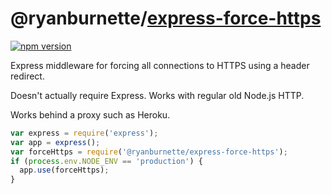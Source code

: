 # @ryanburnette/[express-force-https][1]

[![npm version](https://badge.fury.io/js/%40ryanburnette%2Fexpress-force-https.svg)](https://badge.fury.io/js/%40ryanburnette%2Fexpress-force-https)

Express middleware for forcing all connections to HTTPS using a header
redirect.

Doesn't actually require Express. Works with regular old Node.js HTTP.

Works behind a proxy such as Heroku.

```js
var express = require('express');
var app = express();
var forceHttps = require('@ryanburnette/express-force-https');
if (process.env.NODE_ENV == 'production') {
  app.use(forceHttps);
}
```

[1]: https://code.ryanburnette.com/ryanburnette/express-force-https
